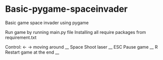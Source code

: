 # Basic-pygame-spaceinvader
Basic game space invader using pygame

Run game by running main.py file
Installing all require packages from requirement.txt 

Control:
<- -> 	moving around __
Space 	Shoot laser __
ESC	Pause game __
R	Restart game at the end __
	
